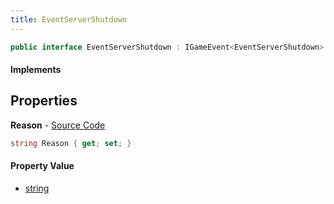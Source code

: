 ```yaml
---
title: EventServerShutdown
---
```


```csharp
public interface EventServerShutdown : IGameEvent<EventServerShutdown>
```

#### Implements

## Properties

**Reason** - [Source Code](https://github.com/swiftly-solution/swiftlys2/blob/main/managed/src/SwiftlyS2.Generated/GameEvents/Interfaces/EventServerShutdown.cs#L23)

```csharp
string Reason { get; set; }
```

#### Property Value

- [string](https://learn.microsoft.com/dotnet/api/system.string)

